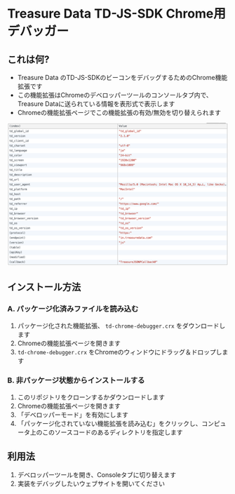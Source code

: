 # Treasure Data TD-JS-SDK Chrome用 デバッガー

## これは何?
- Treasure Data のTD-JS-SDKのビーコンをデバッグするためのChrome機能拡張です
- この機能拡張はChromeのデベロッパーツールのコンソールタブ内で、Treasure Dataに送られている情報を表形式で表示します
- Chromeの機能拡張ページでこの機能拡張の有効/無効を切り替えられます

![スクリーンショット](./screenshot.png)


## インストール方法

### A. パッケージ化済みファイルを読み込む
1. パッケージ化された機能拡張、 `td-chrome-debugger.crx` をダウンロードします
2. Chromeの機能拡張ページを開きます
3. `td-chrome-debugger.crx` をChromeのウィンドウにドラッグ＆ドロップします

### B. 非パッケージ状態からインストールする
1. このリポジトリをクローンするかダウンロードします
2. Chromeの機能拡張ページを開きます
3. 「デベロッパーモード」を有効にします
4. 「パッケージ化されていない機能拡張を読み込む」をクリックし、コンピュータ上のこのソースコードのあるディレクトリを指定します

## 利用法
1. デベロッパーツールを開き、Consoleタブに切り替えます
2. 実装をデバッグしたいウェブサイトを開いてください
